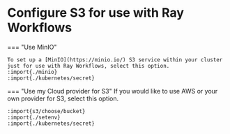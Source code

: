 # Configure S3 for use with Ray Workflows

=== "Use MinIO"

    To set up a [MinIO](https://minio.io/) S3 service within your cluster just for use with Ray Workflows, select this option.
    :import{./minio}
    :import{./kubernetes/secret}

=== "Use my Cloud provider for S3"
    If you would like to use AWS or your own provider for S3, select this option.

    :import{s3/choose/bucket}
    :import{./setenv}
    :import{./kubernetes/secret}

